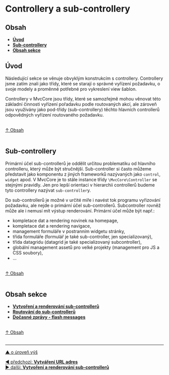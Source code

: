 # Controllery a sub-controllery

## Obsah
- [**Úvod**](#úvod)
- [**Sub-controllery**](#sub-controllery)
- [**Obsah sekce**](#obsah-sekce)

## Úvod
Následující sekce se věnuje obvyklým konstrukcím s controllery.
Controllery jsme zatím znali jako třídy, které se starají o správné vyřízení 
požadavku, o svoje modely a proměnné potřebné pro vykreslení view šablon.

Controllery v MvcCore jsou třídy, které se samozřejmě mohou věnovat 
této základní činnosti vyřízení pořadavku podle routovaných akcí,
ale zároveň jsou využívány jako pod-třídy (sub-controllery) těchto 
hlavních controllerů odpovědných vyřízení routovaného požadavku.

&nbsp;  
[↑ Obsah](#obsah)  
&nbsp;&nbsp; 

## Sub-controllery
Primární účel sub-controllerů je oddělit určitou problematiku od
hlavního controlleru, který může být stručnější. Sub-controller si často
můžeme představit jako komponentu z jiných frameworků nazývaných jako
`control`, `widget` apod. V MvcCore je to stále instance třídy 
`\MvcCore\Controller` se stejnými pravidly. Jen pro lepší orientaci 
v hierarchii controllerů budeme tyto controllery nazývat `sub-controller`y.

Do sub-controllerů je možné v určité míře i navést tok programu 
vyřizování požadavku, ale nejde o primární účel sub-controllerů.
Subcontroller rovněž může ale i nemusí mít výstup renderování.
Primární účel může být např.:
- kompletace dat a rendering novinek na homepage,
- kompletace dat a rendering navigace,
- management formuláře v postranním widgetu stránky,
- třída formuláře (formulář je také sub-controller, jen specializovaný),
- třída datagridu (datagrid je také specializovaný subcontroller),
- globální management assetů pro velké projekty (management pro JS a CSS soubory),
- ...

&nbsp;  
[↑ Obsah](#obsah)  
&nbsp;&nbsp; 

## Obsah sekce
- [**Vytvoření a renderování sub-controllerů**](./sub-controllers-dispatching.md)
- [**Routování do sub-controllerů**](./sub-controllers-routing.md)
- [**Dočasné zprávy - flash messages**](./constructions/flash-messages.md)

&nbsp;  
[↑ Obsah](#obsah)  
&nbsp;&nbsp; 

---

[▲ o úroveň výš](../README.md)

<div class="prev-next">

[◀ předchozí: **Vytváření URL adres**](../urls/README.md)  
[▶ další: **Vytvoření a renderování sub-controllerů**](./sub-controllers-dispatching.md) 

</div>